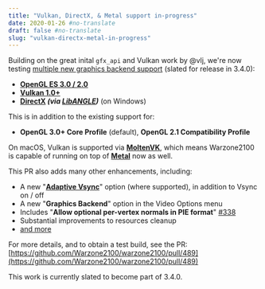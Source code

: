```yaml
---
title: "Vulkan, DirectX, & Metal support in-progress"
date: 2020-01-26 #no-translate
draft: false #no-translate
slug: "vulkan-directx-metal-in-progress"
---
```


Building on the great inital `gfx_api` and Vulkan work by @vlj, we're now testing [multiple new graphics backend support](https://github.com/Warzone2100/warzone2100/pull/489) (slated for release in 3.4.0):

- **[OpenGL ES 3.0 / 2.0](https://en.wikipedia.org/wiki/OpenGL_ES)**
- **[Vulkan 1.0+](https://en.wikipedia.org/wiki/Vulkan_(API))**
- **[DirectX](https://en.wikipedia.org/wiki/DirectX) _(via [LibANGLE](https://en.wikipedia.org/wiki/ANGLE_(software)))_** (on Windows)

This is in addition to the existing support for:
- **OpenGL 3.0+ Core Profile** (default), **OpenGL 2.1 Compatibility Profile**

On macOS, Vulkan is supported via **[MoltenVK](https://github.com/KhronosGroup/MoltenVK)**, which means Warzone2100 is capable of running on top of **[Metal](https://en.wikipedia.org/wiki/Metal_(API))** now as well.

This PR also adds many other enhancements, including:
- A new  "**[Adaptive Vsync](https://www.khronos.org/opengl/wiki/Swap_Interval#Adaptive_Vsync)**" option (where supported), in addition to Vsync on / off
- A new "**Graphics Backend**" option in the Video Options menu
- Includes "**Allow optional per-vertex normals in PIE format**" [#338](https://github.com/Warzone2100/warzone2100/pull/338)
- Substantial improvements to resources cleanup
- [and more](https://github.com/Warzone2100/warzone2100/pull/489)

For more details, and to obtain a test build, see the PR: [https://github.com/Warzone2100/warzone2100/pull/489](https://github.com/Warzone2100/warzone2100/pull/489)

This work is currently slated to become part of 3.4.0.
